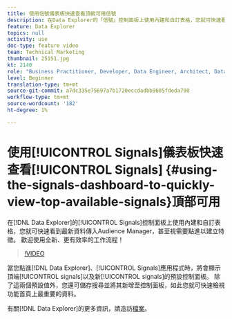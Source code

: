 ```yaml
---
title: 使用信號儀表板快速查看頂級可用信號
description: 在Data Explorer的「信號」控制面板上使用內建和自訂表格，您就可快速看到傳入Audience Manager的最新資料，甚至可視需要點進以建立特徵。 歡迎使用全新、更有效率的工作流程！
feature: Data Explorer
topics: null
activity: use
doc-type: feature video
team: Technical Marketing
thumbnail: 25151.jpg
kt: 2140
role: "Business Practitioner, Developer, Data Engineer, Architect, Data Architect, Administrator, Leader"
level: Beginner
translation-type: tm+mt
source-git-commit: a7dc335e75697a7b1720eccdadbb9605fdeda798
workflow-type: tm+mt
source-wordcount: '182'
ht-degree: 1%

---
```



# 使用[!UICONTROL Signals]儀表板快速查看[!UICONTROL Signals] {#using-the-signals-dashboard-to-quickly-view-top-available-signals}頂部可用

在[!DNL Data Explorer]的[!UICONTROL Signals]控制面板上使用內建和自訂表格，您就可快速看到最新資料傳入Audience Manager，甚至視需要點進以建立特徵。 歡迎使用全新、更有效率的工作流程！

>[!VIDEO](https://video.tv.adobe.com/v/25151/?quality=12)

當您點進[!DNL Data Explorer]、[!UICONTROL Signals]應用程式時，將會顯示頂端[!UICONTROL signals]以及新[!UICONTROL signals]的預設控制面板。 除了這兩個預設值外，您還可儲存搜尋並將其新增至控制面板，如此您就可快速檢視功能首頁上最重要的資料。

有關[!DNL Data Explorer]的更多資訊，請造訪[檔案](https://experiencecloud.adobe.com/resources/help/en_US/aam/data-explorer.html)。